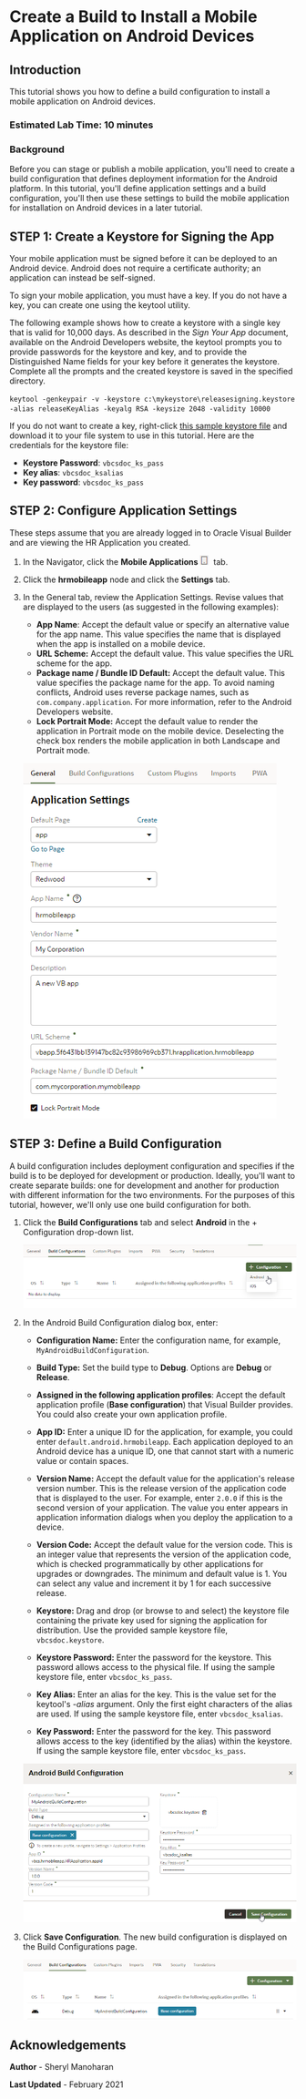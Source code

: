 # Create a Build to Install a Mobile Application on Android Devices

## Introduction

This tutorial shows you how to define a build configuration to install a mobile application on Android devices. 

### Estimated Lab Time:  10 minutes

### Background

Before you can stage or publish a mobile application, you'll need to create a build configuration that defines deployment information for the Android platform. In this tutorial, you'll define application settings and a build configuration, you'll then use these settings to build the mobile application for installation on Android devices in a later tutorial.

## **STEP 1**: Create a Keystore for Signing the App

Your mobile application must be signed before it can be deployed to an Android device. Android does not require a certificate authority; an application can instead be self-signed.

To sign your mobile application, you must have a key. If you do not have a key, you can create one using the keytool utility.

The following example shows how to create a keystore with a single key that is valid for 10,000 days. As described in the _Sign Your App_ document, available on the Android Developers website, the keytool prompts you to provide passwords for the keystore and key, and to provide the Distinguished Name fields for your key before it generates the keystore. Complete all the prompts and the created keystore is saved in the specified directory.

`keytool -genkeypair -v -keystore c:\mykeystore\releasesigning.keystore -alias releaseKeyAlias -keyalg RSA -keysize 2048 -validity 10000`

If you do not want to create a key, right-click [this sample keystore file](./files/vbcsdoc.keystore "Sample Keystore file") and download it to your file system to use in this tutorial. Here are the credentials for the keystore file:

  -   **Keystore Password**: `vbcsdoc_ks_pass`
  -   **Key alias**: `vbcsdoc_ksalias`
  -   **Key password**: `vbcsdoc_ks_pass`

## **STEP 2**: Configure Application Settings

These steps assume that you are already logged in to Oracle Visual Builder and are viewing the HR Application you created.

1.  In the Navigator, click the **Mobile Applications ![](images/vbcsia_mob_mob_icon.png)**  tab.
2.  Click the **hrmobileapp** node and click the **Settings** tab.
3.  In the General tab, review the Application Settings. Revise values that are displayed to the users (as suggested in the following examples):

    -   **App Name**: Accept the default value or specify an alternative value for the app name. This value specifies the name that is displayed when the app is installed on a mobile device.
    -   **URL Scheme:** Accept the default value. This value specifies the URL scheme for the app.
    -   **Package name / Bundle ID Default:** Accept the default value. This value specifies the package name for the app. To avoid naming conflicts, Android uses reverse package names, such as `com.company.application`. For more information, refer to the Android Developers website.
    -   **Lock Portrait Mode:** Accept the default value to render the application in Portrait mode on the mobile device. Deselecting the check box renders the mobile application in both Landscape and Portrait mode.

    ![](images/vbcsia_mob_gen_s3.png)


## **STEP 3**: Define a Build Configuration

A build configuration includes deployment configuration and specifies if the build is to be deployed for development or production. Ideally, you'll want to create separate builds: one for development  and another for production with different information for the two environments. For the purposes of this tutorial, however, we'll only use one build configuration for both.

1.  Click the **Build Configurations** tab and select **Android** in the + Configuration drop-down list.

    ![](images/vbcsia_mob_bp_s1.png)

2.  In the Android Build Configuration dialog box, enter:

    -   **Configuration Name:** Enter the configuration name, for example, `MyAndroidBuildConfiguration`.  

    -   **Build Type:** Set the build type to **Debug**. Options are **Debug** or **Release**.

    -   **Assigned in the following application profiles**: Accept the default application profile (**Base configuration**) that Visual Builder provides. You could also create your own application profile.
    -   **App ID:** Enter a unique ID for the application, for example, you could enter `default.android.hrmobileapp`. Each application deployed to an Android device has a unique ID, one that cannot start with a numeric value or contain spaces.  

    -   **Version Name:** Accept the default value for the application's release version number. This is the release version of the application code that is displayed to the user. For example, enter `2.0.0` if this is the second version of your application. The value you enter appears in application information dialogs when you deploy the application to a device.
    -   **Version Code:** Accept the default value for the version code. This is an integer value that represents the version of the application code, which is checked programmatically by other applications for upgrades or downgrades. The minimum and default value is 1. You can select any value and increment it by 1 for each successive release. 
    -   **Keystore:** Drag and drop (or browse to and select) the keystore file containing the private key used for signing the application for distribution. Use the provided sample keystore file, `vbcsdoc.keystore`.
    -   **Keystore Password:** Enter the password for the keystore. This password allows access to the physical file. If using the sample keystore file, enter `vbcsdoc_ks_pass`.
    -   **Key Alias:** Enter an alias for the key. This is the value set for the keytool's _-alias_ argument. Only the first eight characters of the alias are used. If using the sample keystore file, enter `vbcsdoc_ksalias`.
    -   **Key Password:** Enter the password for the key. This password allows access to the key (identified by the alias) within the keystore. If using the sample keystore file, enter `vbcsdoc_ks_pass`.

    ![](images/vbcsia_mob_bp_s2.png)

3.  Click **Save Configuration**. The new build configuration is displayed on the Build Configurations page.

    ![](images/vbcsia_mob_bp_result.png)

## Acknowledgements
**Author** - Sheryl Manoharan

**Last Updated** - February 2021
